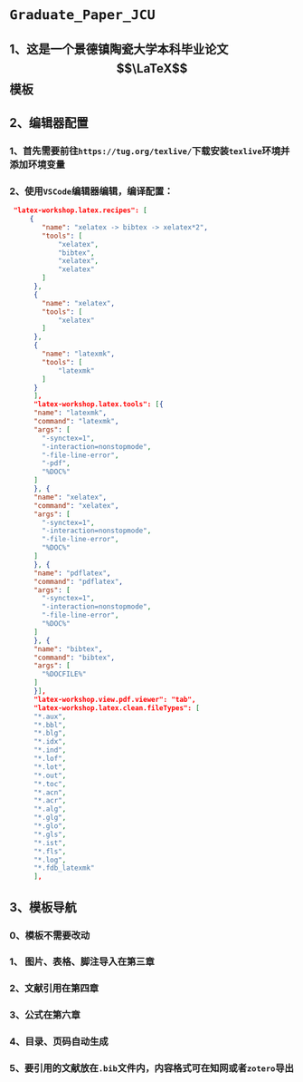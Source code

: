 # `Graduate_Paper_JCU`

## 1、这是一个景德镇陶瓷大学本科毕业论文$$\LaTeX$$模板 

## 2、编辑器配置

### 		1、首先需要前往`https://tug.org/texlive/`下载安装`texlive`环境并添加环境变量

### 		2、使用`VSCode`编辑器编辑，编译配置：

```json
 "latex-workshop.latex.recipes": [
     {
        "name": "xelatex -> bibtex -> xelatex*2",
        "tools": [
            "xelatex",
            "bibtex",
            "xelatex",
            "xelatex"
        ]
      },
      {
        "name": "xelatex",
        "tools": [
            "xelatex"
        ]
      }, 
      {
        "name": "latexmk",
        "tools": [
            "latexmk"
        ]
      }
      ],
      "latex-workshop.latex.tools": [{
      "name": "latexmk",
      "command": "latexmk",
      "args": [
        "-synctex=1",
        "-interaction=nonstopmode",
        "-file-line-error",
        "-pdf",
        "%DOC%"
      ]
      }, {
      "name": "xelatex",
      "command": "xelatex",
      "args": [
        "-synctex=1",
        "-interaction=nonstopmode",
        "-file-line-error",
        "%DOC%"
      ]
      }, {
      "name": "pdflatex",
      "command": "pdflatex",
      "args": [
        "-synctex=1",
        "-interaction=nonstopmode",
        "-file-line-error",
        "%DOC%"
      ]
      }, {
      "name": "bibtex",
      "command": "bibtex",
      "args": [
        "%DOCFILE%"
      ]
      }],
      "latex-workshop.view.pdf.viewer": "tab",
      "latex-workshop.latex.clean.fileTypes": [
      "*.aux",
      "*.bbl",
      "*.blg",
      "*.idx",
      "*.ind",
      "*.lof",
      "*.lot",
      "*.out",
      "*.toc",
      "*.acn",
      "*.acr",
      "*.alg",
      "*.glg",
      "*.glo",
      "*.gls",
      "*.ist",
      "*.fls",
      "*.log",
      "*.fdb_latexmk"
      ],
```

## 3、模板导航

### 		0、模板不需要改动

### 		1、 图片、表格、脚注导入在第三章	

### 		2、文献引用在第四章

### 		3、公式在第六章

### 		4、目录、页码自动生成

### 		5、要引用的文献放在`.bib`文件内，内容格式可在知网或者`zotero`导出

### 	

